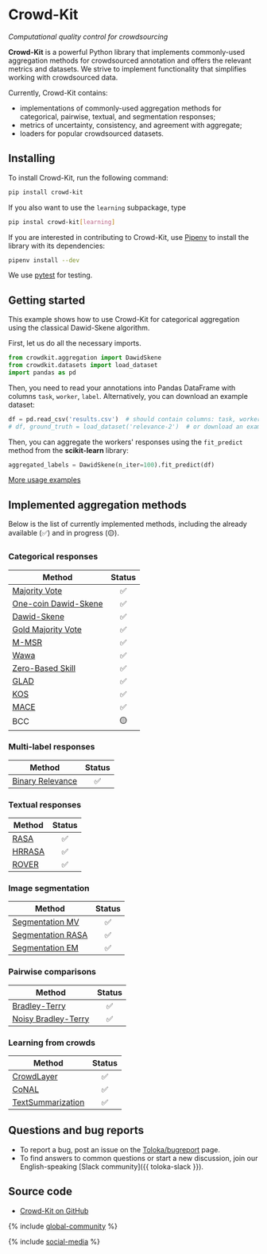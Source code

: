 # Crowd-Kit

_Computational quality control for crowdsourcing_

**Crowd-Kit** is a powerful Python library that implements commonly-used aggregation methods for crowdsourced annotation and offers the relevant metrics and datasets. We strive to implement functionality that simplifies working with crowdsourced data.

Currently, Crowd-Kit contains:

* implementations of commonly-used aggregation methods for categorical, pairwise, textual, and segmentation responses;
* metrics of uncertainty, consistency, and agreement with aggregate;
* loaders for popular crowdsourced datasets.

## Installing

To install Crowd-Kit, run the following command:

```bash
pip install crowd-kit
```

If you also want to use the `learning` subpackage, type

```bash
pip instal crowd-kit[learning]
```

If you are interested in contributing to Crowd-Kit, use [Pipenv](https://pipenv.pypa.io/en/latest/) to install the library with its dependencies:

```bash
pipenv install --dev
```

We use [pytest](https://docs.pytest.org/en/7.1.x/) for testing.

## Getting started

This example shows how to use Crowd-Kit for categorical aggregation using the classical Dawid-Skene algorithm.

First, let us do all the necessary imports.

````python
from crowdkit.aggregation import DawidSkene
from crowdkit.datasets import load_dataset
import pandas as pd
````

Then, you need to read your annotations into Pandas DataFrame with columns `task`, `worker`, `label`. Alternatively, you can download an example dataset:

````python
df = pd.read_csv('results.csv')  # should contain columns: task, worker, label
# df, ground_truth = load_dataset('relevance-2')  # or download an example dataset
````

Then, you can aggregate the workers' responses using the `fit_predict` method from the **scikit-learn** library:

````python
aggregated_labels = DawidSkene(n_iter=100).fit_predict(df)
````

[More usage examples](https://github.com/Toloka/crowd-kit/tree/main/examples)

## Implemented aggregation methods

Below is the list of currently implemented methods, including the already available (✅) and in progress (🟡).

### Categorical responses

| Method | Status |
| ------------- | :-------------: |
| [Majority Vote](reference/crowdkit.aggregation.classification.majority_vote.MajorityVote.md) | ✅ |
| [One-coin Dawid-Skene](reference/crowdkit.aggregation.classification.dawid_skene.OneCoinDawidSkene.md) | ✅ |
| [Dawid-Skene](reference/crowdkit.aggregation.classification.dawid_skene.DawidSkene.md) | ✅ |
| [Gold Majority Vote](reference/crowdkit.aggregation.classification.gold_majority_vote.GoldMajorityVote.md) | ✅ |
| [M-MSR](reference/crowdkit.aggregation.classification.m_msr.MMSR.md) | ✅ |
| [Wawa](reference/crowdkit.aggregation.classification.wawa.Wawa.md) | ✅ |
| [Zero-Based Skill](reference/crowdkit.aggregation.classification.zero_based_skill.ZeroBasedSkill.md) | ✅ |
| [GLAD](reference/crowdkit.aggregation.classification.glad.GLAD.md) | ✅ |
| [KOS](reference/crowdkit.aggregation.classification.kos.KOS.md) | ✅ |
| [MACE](reference/crowdkit.aggregation.classification.mace.MACE.md) | ✅ |
| BCC | 🟡 |

### Multi-label responses

|Method|Status|
|-|:-:|
|[Binary Relevance](reference/crowdkit.aggregation.multilabel.binary_relevance.BinaryRelevance.md)|✅|

### Textual responses

| Method | Status |
| ------------- | :-------------: |
| [RASA](reference/crowdkit.aggregation.embeddings.rasa.RASA.md) | ✅ |
| [HRRASA](reference/crowdkit.aggregation.embeddings.hrrasa.HRRASA.md) | ✅ |
| [ROVER](reference/crowdkit.aggregation.texts.rover.ROVER.md) | ✅ |

### Image segmentation

| Method | Status |
| ------------------ | :------------------: |
| [Segmentation MV](reference/crowdkit.aggregation.image_segmentation.segmentation_majority_vote.SegmentationMajorityVote.md) | ✅ |
| [Segmentation RASA](reference/crowdkit.aggregation.image_segmentation.segmentation_rasa.SegmentationRASA.md) | ✅ |
| [Segmentation EM](reference/crowdkit.aggregation.image_segmentation.segmentation_em.SegmentationEM.md) | ✅ |

### Pairwise comparisons

| Method | Status |
| -------------- | :---------------------: |
| [Bradley-Terry](reference/crowdkit.aggregation.pairwise.bradley_terry.BradleyTerry.md) | ✅ |
| [Noisy Bradley-Terry](reference/crowdkit.aggregation.pairwise.noisy_bt.NoisyBradleyTerry.md) | ✅ |

### Learning from crowds

|Method|Status|
|-|:-:|
|[CrowdLayer](reference/crowdkit.learning.crowd_layer.CrowdLayer.md)|✅|
|[CoNAL](reference/crowdkit.learning.conal.CoNAL.md)|✅|
|[TextSummarization](reference/crowdkit.learning.text_summarization.TextSummarization.md)|✅|

## Questions and bug reports

* To report a bug, post an issue on the [Toloka/bugreport](https://github.com/Toloka/crowd-kit/issues) page.
* To find answers to common questions or start a new discussion, join our English-speaking [Slack community]({{ toloka-slack }}).

## Source code

* [Crowd-Kit on GitHub](https://github.com/Toloka/crowd-kit)

{% include [global-community](../_includes/global-community.md) %}

{% include [social-media](../_includes/social-media.md) %}
